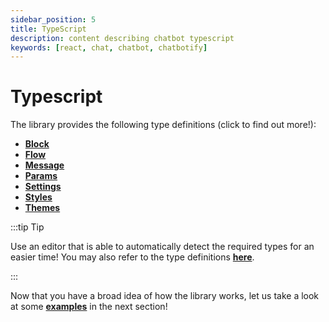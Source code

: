```yaml
---
sidebar_position: 5
title: TypeScript
description: content describing chatbot typescript
keywords: [react, chat, chatbot, chatbotify]
---
```


# Typescript

The library provides the following type definitions (click to find out more!):
- [**Block**](/docs/concepts/conversations#block)
- [**Flow**](/docs/concepts/conversations#flow)
- [**Message**](/docs/concepts/conversations#message)
- [**Params**](/docs/concepts/conversations#params)
- [**Settings**](/docs/concepts/settings)
- [**Styles**](/docs/concepts/styles)
- [**Themes**](/docs/concepts/themes)

:::tip Tip

Use an editor that is able to automatically detect the required types for an easier time! You may also refer to the type definitions [**here**](https://github.com/tjtanjin/react-chatbotify/tree/main/src/types).

:::

Now that you have a broad idea of how the library works, let us take a look at some [**examples**](/docs/examples/basic_form) in the next section!